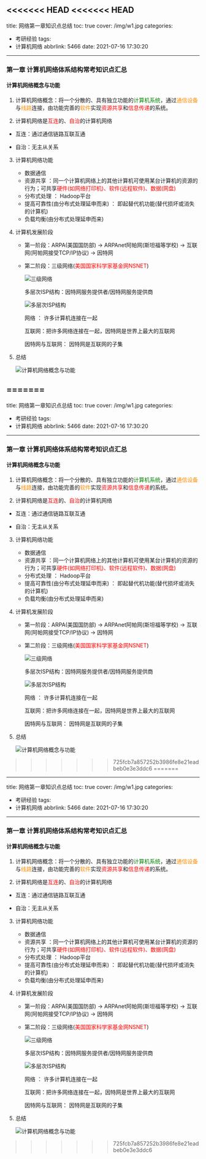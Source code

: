 <<<<<<< HEAD
<<<<<<< HEAD
---
title: 网络第一章知识点总结
toc: true
cover: /img/w1.jpg
categories:
  - 考研经验
tags:
  - 计算机网络
abbrlink: 5466
date: 2021-07-16 17:30:20
---

### **第一章 计算机网络体系结构常考知识点汇总**

#### **计算机网络概念与功能**

1. 计算机网络概念：将一个分散的、具有独立功能的<font color=green>计算机系统</font>，通过<font color=#FF8C00>通信设备</font>与<font color=#FF8C00>线路</font>连接，由功能完善的<font color=#FF8C00>软件</font>实现<font color=#FF0000>资源共享</font>和<font color=#FF0000>信息传递</font>的系统。<!-- more -->

2.  计算机网络是<font color=#FF0000>互连</font>的、<font color=#FF0000>自治</font>的计算机网络

   * 互连：通过通信链路互联互通

   * 自治：无主从关系

3. 计算机网络功能 

   * 数据通信 
   * 资源共享 ：同一个计算机网络上的其他计算机可使用某台计算机的资源的行为；可共享<font color=#FF0000>硬件(如网络打印机)、软件(远程软件)、数据(网盘)</font>
   * 分布式处理 ： Hadoop平台
   * 提高可靠性(由分布式处理延申而来) ： 即起替代机功能(替代损坏或消失的计算机)
   * 负载均衡(由分布式处理延申而来) 

4. 计算机发展阶段

   * 第一阶段：ARPA(美国国防部) -> ARPAnet阿帕网(斯坦福等学校) -> 互联网(阿帕网接受TCP/IP协议)  -> 因特网   

   * 第二阶段：三级网络(<font color=#FF0000>美国国家科学家基金网NSNET</font>) 

     ![三级网络](/img/w2.jpg)

     多层次ISP结构：因特网服务提供者/因特网服务提供商

     ![多层次ISP结构](/img/w3.jpg)

     网络 ： 许多计算机连接在一起

     互联网：把许多网络连接在一起，因特网是世界上最大的互联网

     因特网与互联网： 因特网是互联网的子集

5. 总结

   ![计算机网络概念与功能](/img/计算机网络概念与功能.png)

=======
---
title: 网络第一章知识点总结
toc: true
cover: /img/w1.jpg
categories:
  - 考研经验
tags:
  - 计算机网络
abbrlink: 5466
date: 2021-07-16 17:30:20
---

### **第一章 计算机网络体系结构常考知识点汇总**

#### **计算机网络概念与功能**

1. 计算机网络概念：将一个分散的、具有独立功能的<font color=green>计算机系统</font>，通过<font color=#FF8C00>通信设备</font>与<font color=#FF8C00>线路</font>连接，由功能完善的<font color=#FF8C00>软件</font>实现<font color=#FF0000>资源共享</font>和<font color=#FF0000>信息传递</font>的系统。<!-- more -->

2.  计算机网络是<font color=#FF0000>互连</font>的、<font color=#FF0000>自治</font>的计算机网络

   * 互连：通过通信链路互联互通

   * 自治：无主从关系

3. 计算机网络功能 

   * 数据通信 
   * 资源共享 ：同一个计算机网络上的其他计算机可使用某台计算机的资源的行为；可共享<font color=#FF0000>硬件(如网络打印机)、软件(远程软件)、数据(网盘)</font>
   * 分布式处理 ： Hadoop平台
   * 提高可靠性(由分布式处理延申而来) ： 即起替代机功能(替代损坏或消失的计算机)
   * 负载均衡(由分布式处理延申而来) 

4. 计算机发展阶段

   * 第一阶段：ARPA(美国国防部) -> ARPAnet阿帕网(斯坦福等学校) -> 互联网(阿帕网接受TCP/IP协议)  -> 因特网   

   * 第二阶段：三级网络(<font color=#FF0000>美国国家科学家基金网NSNET</font>) 

     ![三级网络](/img/w2.jpg)

     多层次ISP结构：因特网服务提供者/因特网服务提供商

     ![多层次ISP结构](/img/w3.jpg)

     网络 ： 许多计算机连接在一起

     互联网：把许多网络连接在一起，因特网是世界上最大的互联网

     因特网与互联网： 因特网是互联网的子集

5. 总结

   ![计算机网络概念与功能](/img/计算机网络概念与功能.png)

>>>>>>> 725fcb7a857252b3986fe8e21eadbeb0e3e3ddc6
=======
---
title: 网络第一章知识点总结
toc: true
cover: /img/w1.jpg
categories:
  - 考研经验
tags:
  - 计算机网络
abbrlink: 5466
date: 2021-07-16 17:30:20
---

### **第一章 计算机网络体系结构常考知识点汇总**

#### **计算机网络概念与功能**

1. 计算机网络概念：将一个分散的、具有独立功能的<font color=green>计算机系统</font>，通过<font color=#FF8C00>通信设备</font>与<font color=#FF8C00>线路</font>连接，由功能完善的<font color=#FF8C00>软件</font>实现<font color=#FF0000>资源共享</font>和<font color=#FF0000>信息传递</font>的系统。<!-- more -->

2.  计算机网络是<font color=#FF0000>互连</font>的、<font color=#FF0000>自治</font>的计算机网络

   * 互连：通过通信链路互联互通

   * 自治：无主从关系

3. 计算机网络功能 

   * 数据通信 
   * 资源共享 ：同一个计算机网络上的其他计算机可使用某台计算机的资源的行为；可共享<font color=#FF0000>硬件(如网络打印机)、软件(远程软件)、数据(网盘)</font>
   * 分布式处理 ： Hadoop平台
   * 提高可靠性(由分布式处理延申而来) ： 即起替代机功能(替代损坏或消失的计算机)
   * 负载均衡(由分布式处理延申而来) 

4. 计算机发展阶段

   * 第一阶段：ARPA(美国国防部) -> ARPAnet阿帕网(斯坦福等学校) -> 互联网(阿帕网接受TCP/IP协议)  -> 因特网   

   * 第二阶段：三级网络(<font color=#FF0000>美国国家科学家基金网NSNET</font>) 

     ![三级网络](/img/w2.jpg)

     多层次ISP结构：因特网服务提供者/因特网服务提供商

     ![多层次ISP结构](/img/w3.jpg)

     网络 ： 许多计算机连接在一起

     互联网：把许多网络连接在一起，因特网是世界上最大的互联网

     因特网与互联网： 因特网是互联网的子集

5. 总结

   ![计算机网络概念与功能](/img/计算机网络概念与功能.png)

>>>>>>> 725fcb7a857252b3986fe8e21eadbeb0e3e3ddc6
